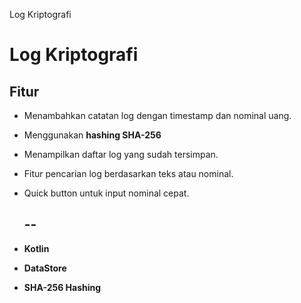 Log Kriptografi

# Log Kriptografi

## Fitur
- Menambahkan catatan log dengan timestamp dan nominal uang.
- Menggunakan **hashing SHA-256**
- Menampilkan daftar log yang sudah tersimpan.
- Fitur pencarian log berdasarkan teks atau nominal.
- Quick button untuk input nominal cepat.

  ## --
- **Kotlin** 
- **DataStore**
- **SHA-256 Hashing**

